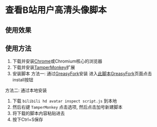 # 查看B站用户高清头像脚本

## 使用效果



## 使用方法
1. 下载并安装[Chrome](https://www.google.com/chrome/)或Chromium核心的浏览器
2. 下载并安装[TamperMonkey](https://chrome.google.com/webstore/detail/tampermonkey/dhdgffkkebhmkfjojejmpbldmpobfkfo)扩展 
3. 安装脚本
方法一: 通过[GreasyFork](https://greasyfork.org/zh-CN)安装
进入[此脚本GreasyFork]()页面点击install按钮 

方法二: 通过本地安装
1. 下载 `bilibili hd avatar inspect script.js` 到本地
2. 然后右键 `TamperMonkey` 点击选项, 然后点击加号新建脚本
3. 将下载的脚本内容粘贴进去
4. 按下Ctrl+S保存
